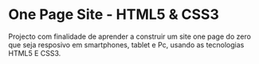 # One Page Site - HTML5 & CSS3
Projecto com finalidade de aprender a construir um site one page do zero  que seja resposivo em smartphones, tablet e Pc, usando as tecnologias HTML5 E CSS3.
